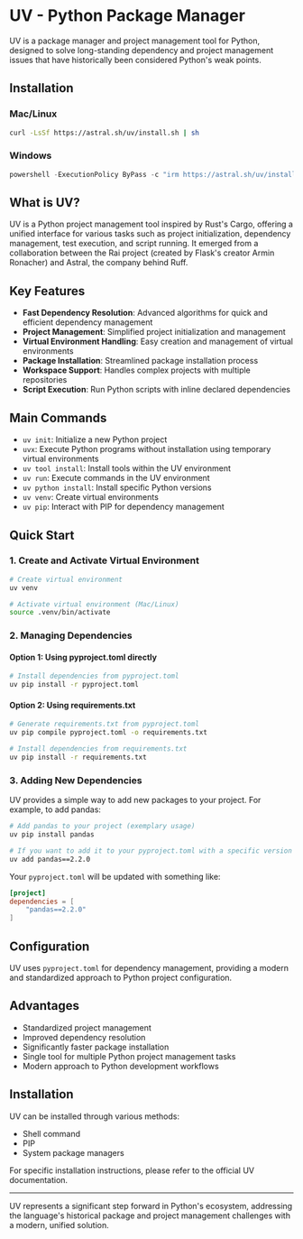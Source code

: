# UV -  Python Package Manager

UV is a package manager and project management tool for Python, designed to solve long-standing dependency and project management issues that have historically been considered Python's weak points.

## Installation

### Mac/Linux
```bash
curl -LsSf https://astral.sh/uv/install.sh | sh
```

### Windows
```powershell
powershell -ExecutionPolicy ByPass -c "irm https://astral.sh/uv/install.ps1 | iex"
```

## What is UV?

UV is a Python project management tool inspired by Rust's Cargo, offering a unified interface for various tasks such as project initialization, dependency management, test execution, and script running. It emerged from a collaboration between the Rai project (created by Flask's creator Armin Ronacher) and Astral, the company behind Ruff.

## Key Features

- **Fast Dependency Resolution**: Advanced algorithms for quick and efficient dependency management
- **Project Management**: Simplified project initialization and management
- **Virtual Environment Handling**: Easy creation and management of virtual environments
- **Package Installation**: Streamlined package installation process
- **Workspace Support**: Handles complex projects with multiple repositories
- **Script Execution**: Run Python scripts with inline declared dependencies

## Main Commands

- `uv init`: Initialize a new Python project
- `uvx`: Execute Python programs without installation using temporary virtual environments
- `uv tool install`: Install tools within the UV environment
- `uv run`: Execute commands in the UV environment
- `uv python install`: Install specific Python versions
- `uv venv`: Create virtual environments
- `uv pip`: Interact with PIP for dependency management

## Quick Start

### 1. Create and Activate Virtual Environment
```bash
# Create virtual environment
uv venv

# Activate virtual environment (Mac/Linux)
source .venv/bin/activate
```

### 2. Managing Dependencies

#### Option 1: Using pyproject.toml directly
```bash
# Install dependencies from pyproject.toml
uv pip install -r pyproject.toml
```

#### Option 2: Using requirements.txt
```bash
# Generate requirements.txt from pyproject.toml
uv pip compile pyproject.toml -o requirements.txt

# Install dependencies from requirements.txt
uv pip install -r requirements.txt
```

### 3. Adding New Dependencies

UV provides a simple way to add new packages to your project. For example, to add pandas:

```bash
# Add pandas to your project (exemplary usage)
uv pip install pandas

# If you want to add it to your pyproject.toml with a specific version
uv add pandas==2.2.0
```

Your `pyproject.toml` will be updated with something like:

```toml
[project]
dependencies = [
    "pandas==2.2.0"
]
```

## Configuration

UV uses `pyproject.toml` for dependency management, providing a modern and standardized approach to Python project configuration.

## Advantages

- Standardized project management
- Improved dependency resolution
- Significantly faster package installation
- Single tool for multiple Python project management tasks
- Modern approach to Python development workflows

## Installation

UV can be installed through various methods:
- Shell command
- PIP
- System package managers

For specific installation instructions, please refer to the official UV documentation.

---

UV represents a significant step forward in Python's ecosystem, addressing the language's historical package and project management challenges with a modern, unified solution.
